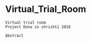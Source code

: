 # Virtual_Trial_Room

    Virtual trial room
    Project Done in shrishti 2018
    
    Abstract
    
